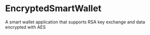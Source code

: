 # EncryptedSmartWallet
A smart wallet application that supports RSA key exchange and data encrypted with AES
